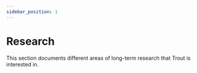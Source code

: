 ```yaml
---
sidebar_position: 1
---
```


# Research

This section documents different areas of long-term research that Trout is interested in.
